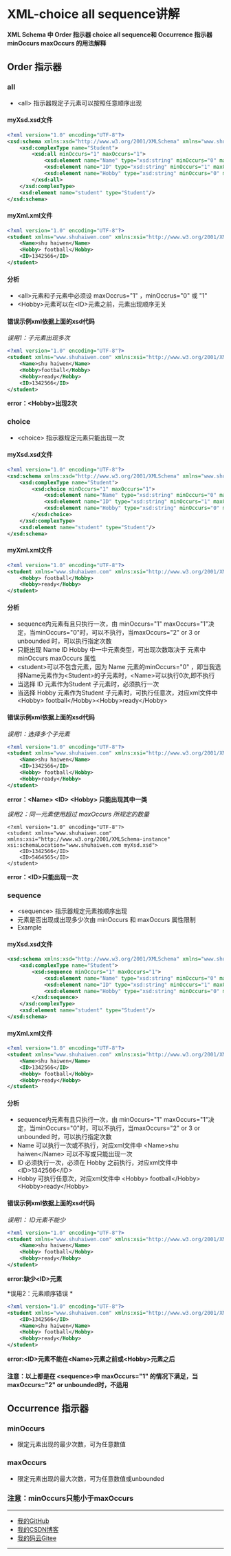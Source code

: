 # XML-choice all sequence讲解

**XML Schema 中 Order 指示器 choice all sequence和 Occurrence 指示器 minOccurs maxOccurs 的用法解释**

## Order 指示器

### all
* &lt;all&gt; 指示器规定子元素可以按照任意顺序出现

#### myXsd.xsd文件
```xsd
<?xml version="1.0" encoding="UTF-8"?>
<xsd:schema xmlns:xsd="http://www.w3.org/2001/XMLSchema" xmlns="www.shuhaiwen.com" targetNamespace="www.shuhaiwen.com" elementFormDefault="qualified">
	<xsd:complexType name="Student">
		<xsd:all minOccurs="1" maxOccurs="1">
			<xsd:element name="Name" type="xsd:string" minOccurs="0" maxOccurs="1"/>
			<xsd:element name="ID" type="xsd:string" minOccurs="1" maxOccurs="1"/>
			<xsd:element name="Hobby" type="xsd:string" minOccurs="0" maxOccurs="1"/>
		</xsd:all>
	</xsd:complexType>
	<xsd:element name="student" type="Student"/>
</xsd:schema>
```
#### myXml.xml文件
```xml
<?xml version="1.0" encoding="UTF-8"?>
<student xmlns="www.shuhaiwen.com" xmlns:xsi="http://www.w3.org/2001/XMLSchema-instance" xsi:schemaLocation="www.shuhaiwen.com myXsd.xsd">
	<Name>shu haiwen</Name>	
	<Hobby> football</Hobby>
	<ID>1342566</ID>
</student>
```
#### 分析
* &lt;all&gt;元素和子元素中必须设 maxOccrus="1" ，minOccrus="0" 或 "1"
* &lt;Hobby&gt;元素可以在&lt;ID&gt;元素之前，元素出现顺序无关

#### 错误示例xml**依据上面的xsd代码**
*误用1：子元素出现多次*
```xml
<?xml version="1.0" encoding="UTF-8"?>
<student xmlns="www.shuhaiwen.com" xmlns:xsi="http://www.w3.org/2001/XMLSchema-instance" xsi:schemaLocation="www.shuhaiwen.com myXsd.xsd">
	<Name>shu haiwen</Name>	
	<Hobby>football</Hobby>
	<Hobby>ready</Hobby>
	<ID>1342566</ID>
</student>
```
**error：&lt;Hobby&gt;出现2次**

### choice
* &lt;choice&gt; 指示器规定元素只能出现一次

#### myXsd.xsd文件
```xsd
<?xml version="1.0" encoding="UTF-8"?>
<xsd:schema xmlns:xsd="http://www.w3.org/2001/XMLSchema" xmlns="www.shuhaiwen.com" targetNamespace="www.shuhaiwen.com" elementFormDefault="qualified">
	<xsd:complexType name="Student">
		<xsd:choice minOccurs="1" maxOccurs="1">
			<xsd:element name="Name" type="xsd:string" minOccurs="0" maxOccurs="1"/>
			<xsd:element name="ID" type="xsd:string" minOccurs="1" maxOccurs="1"/>
			<xsd:element name="Hobby" type="xsd:string" minOccurs="0" maxOccurs="unbounded"/>
		</xsd:choice>
	</xsd:complexType>
	<xsd:element name="student" type="Student"/>
</xsd:schema>
```
#### myXml.xml文件
```xml
<?xml version="1.0" encoding="UTF-8"?>
<student xmlns="www.shuhaiwen.com" xmlns:xsi="http://www.w3.org/2001/XMLSchema-instance" xsi:schemaLocation="www.shuhaiwen.com myXsd.xsd">
	<Hobby> football</Hobby>
	<Hobby>ready</Hobby>
</student>
```
#### 分析
* sequence内元素有且只执行一次，由 minOccurs="1" maxOccurs="1"决定，当minOccurs="0"时，可以不执行，当maxOccurs="2" or 3 or unbounded 时，可以执行指定次数
* 只能出现 Name ID Hobby  中一中元素类型，可出现次数取决于 元素中minOccurs maxOccurs 属性
* &lt;student&gt;可以不包含元素，因为 Name 元素的minOccurs="0" ，即当我选择Name元素作为&lt;Student&gt;的子元素时，&lt;Name&gt;可以执行0次,即不执行
* 当选择 ID 元素作为Student 子元素时，必须执行一次
* 当选择 Hobby 元素作为Student 子元素时，可执行任意次，对应xml文件中 &lt;Hobby&gt; football&lt;/Hobby&gt;&lt;Hobby&gt;ready&lt;/Hobby&gt;

#### 错误示例xml**依据上面的xsd代码**
*误用1：选择多个子元素*
```xml
<?xml version="1.0" encoding="UTF-8"?>
<student xmlns="www.shuhaiwen.com" xmlns:xsi="http://www.w3.org/2001/XMLSchema-instance" xsi:schemaLocation="www.shuhaiwen.com myXsd.xsd">
	<Name>shu haiwen</Name>	
	<ID>1342566</ID>
	<Hobby> football</Hobby>
	<Hobby>ready</Hobby>
</student>
```
**error：&lt;Name&gt; &lt;ID&gt; &lt;Hobby&gt; 只能出现其中一类**

*误用2：同一元素使用超过 maxOccurs 所规定的数量*
```
<?xml version="1.0" encoding="UTF-8"?>
<student xmlns="www.shuhaiwen.com" xmlns:xsi="http://www.w3.org/2001/XMLSchema-instance" xsi:schemaLocation="www.shuhaiwen.com myXsd.xsd">
	<ID>1342566</ID>
	<ID>5464565</ID>
</student>
```
**error：&lt;ID&gt;只能出现一次**

### sequence
* &lt;sequence&gt; 指示器规定元素按顺序出现
* 元素是否出现或出现多少次由 minOccurs 和 maxOccurs 属性限制
* Example

#### myXsd.xsd文件
```xsd
<xsd:schema xmlns:xsd="http://www.w3.org/2001/XMLSchema" xmlns="www.shuhaiwen.com" targetNamespace="www.shuhaiwen.com" elementFormDefault="qualified">
	<xsd:complexType name="Student">
		<xsd:sequence minOccurs="1" maxOccurs="1">
			<xsd:element name="Name" type="xsd:string" minOccurs="0" maxOccurs="1"/>
			<xsd:element name="ID" type="xsd:string" minOccurs="1" maxOccurs="1"/>
			<xsd:element name="Hobby" type="xsd:string" minOccurs="0" maxOccurs="unbounded"/>
		</xsd:sequence>
	</xsd:complexType>
	<xsd:element name="student" type="Student"/>
</xsd:schema>
```

#### myXml.xml文件
```xml
<?xml version="1.0" encoding="UTF-8"?>
<student xmlns="www.shuhaiwen.com" xmlns:xsi="http://www.w3.org/2001/XMLSchema-instance" xsi:schemaLocation="www.shuhaiwen.com myXsd.xsd">
	<Name>shu haiwen</Name>	
	<ID>1342566</ID>
	<Hobby> football</Hobby>
	<Hobby>ready</Hobby>
</student>
```

#### 分析
* sequence内元素有且只执行一次，由 minOccurs="1" maxOccurs="1"决定，当minOccurs="0"时，可以不执行，当maxOccurs="2" or 3 or unbounded 时，可以执行指定次数
* Name 可以执行一次或不执行，对应xml文件中 &lt;Name&gt;shu haiwen&lt;/Name&gt; 可以不写或只能出现一次
* ID 必须执行一次，必须在 Hobby 之前执行，对应xml文件中 &lt;ID&gt;1342566&lt;/ID&gt;
* Hobby 可执行任意次，对应xml文件中 &lt;Hobby&gt; football&lt;/Hobby&gt;&lt;Hobby&gt;ready&lt;/Hobby&gt;

#### 错误示例xml**依据上面的xsd代码**
*误用1： ID元素不能少*
```xml
<?xml version="1.0" encoding="UTF-8"?>
<student xmlns="www.shuhaiwen.com" xmlns:xsi="http://www.w3.org/2001/XMLSchema-instance" xsi:schemaLocation="www.shuhaiwen.com myXsd.xsd">
	<Name>shu haiwen</Name>
	<Hobby> football</Hobby>
	<Hobby>ready</Hobby>
</student>
```
**error:缺少&lt;ID&gt;元素**

*误用2：元素顺序错误 *
```xml
<?xml version="1.0" encoding="UTF-8"?>
<student xmlns="www.shuhaiwen.com" xmlns:xsi="http://www.w3.org/2001/XMLSchema-instance" xsi:schemaLocation="www.shuhaiwen.com myXsd.xsd">
	<ID>1342566</ID>
	<Name>shu haiwen</Name>	
	<Hobby> football</Hobby>
	<Hobby>ready</Hobby>
</student>
```
**error:&lt;ID&gt;元素不能在&lt;Name&gt;元素之前或&lt;Hobby&gt;元素之后**

#### 注意：以上都是在 &lt;sequence&gt;中 maxOccurs="1" 的情况下满足，当 maxOccurs="2" or unbounded时，不适用

## Occurrence 指示器

### minOccurs
* 限定元素出现的最少次数，可为任意数值

### maxOccurs
* 限定元素出现的最大次数，可为任意数值或unbounded

### 注意：minOccurs只能小于maxOccurs

------

* [我的GitHub](https://github.com/shuhaiwen "我的GitHub地址 https://github.com/shuhaiwen")
* [我的CSDN博客](https://blog.csdn.net/u014140383 "我的CSDN博客地址 https://blog.csdn.net/u014140383")
* [我的码云Gitee](https://gitee.com/shuhaiwen "我的码云Gitee地址 https://gitee.com/shuhaiwen")

------